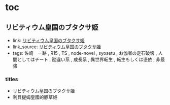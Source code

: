# toc

## リビティウム皇国のブタクサ姫

- link: [リビティウム皇国のブタクサ姫](%E3%83%AA%E3%83%93%E3%83%86%E3%82%A3%E3%82%A6%E3%83%A0%E7%9A%87%E5%9B%BD%E3%81%AE%E3%83%96%E3%82%BF%E3%82%AF%E3%82%B5%E5%A7%AB/)
- link_source: [リビティウム皇国のブタクサ姫](../cm/%E3%83%AA%E3%83%93%E3%83%86%E3%82%A3%E3%82%A6%E3%83%A0%E7%9A%87%E5%9B%BD%E3%81%AE%E3%83%96%E3%82%BF%E3%82%AF%E3%82%B5%E5%A7%AB/)
- tags: 佐崎　一路 , R15 , TS , node-novel , syosetu , お伽噺の定石破壊 , 人間としてはチート , 勘違い系 , 成長系 , 異世界転生 , 転生もしくは憑依 , 非最強

### titles

- リビティウム皇国のブタクサ姫
- 利貝提姆皇國的豚草姫
